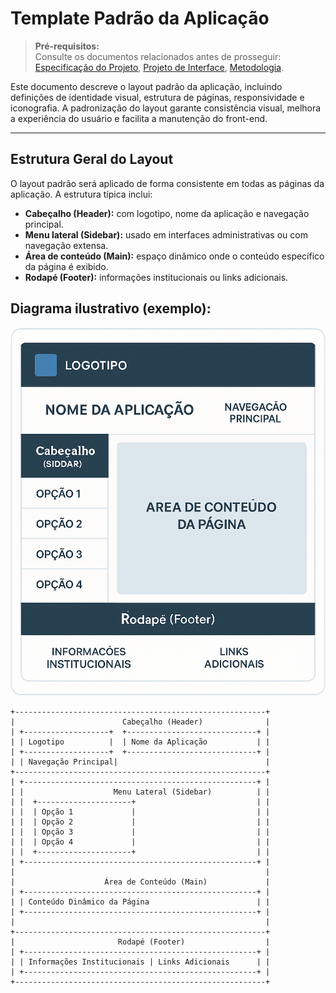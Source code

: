 # Template Padrão da Aplicação

> **Pré-requisitos:**  
> Consulte os documentos relacionados antes de prosseguir: <a href="02-Especificação do Projeto.md"> Especificação do Projeto</a>, <a href="04-Projeto de Interface.md"> Projeto de Interface</a>, <a href="03-Metodologia.md"> Metodologia</a>.

Este documento descreve o layout padrão da aplicação, incluindo definições de identidade visual, estrutura de páginas, responsividade e iconografia. A padronização do layout garante consistência visual, melhora a experiência do usuário e facilita a manutenção do front-end.

---

## Estrutura Geral do Layout

O layout padrão será aplicado de forma consistente em todas as páginas da aplicação. A estrutura típica inclui:

- **Cabeçalho (Header):** com logotipo, nome da aplicação e navegação principal.
- **Menu lateral (Sidebar):** usado em interfaces administrativas ou com navegação extensa.
- **Área de conteúdo (Main):** espaço dinâmico onde o conteúdo específico da página é exibido.
- **Rodapé (Footer):** informações institucionais ou links adicionais.

## Diagrama ilustrativo (exemplo):

![Exemplo de Estrutura de Layout](img/EstruturaLayout.png)

```plaintext
+--------------------------------------------------------+
|                        Cabeçalho (Header)              |
| +-------------------+  +-----------------------------+ |
| | Logotipo          |  | Nome da Aplicação           | |
| +-------------------+  +-----------------------------+ |
| | Navegação Principal|                                 |
+--------------------------------------------------------+
| +----------------------------------------------------+ |
| |                    Menu Lateral (Sidebar)          | |
| |  +---------------------+                           | |
| |  | Opção 1             |                           | |
| |  | Opção 2             |                           | |
| |  | Opção 3             |                           | |
| |  | Opção 4             |                           | |
| |  +---------------------+                           | |
| +----------------------------------------------------+ |
|                                                        |
|                    Área de Conteúdo (Main)             |
| +----------------------------------------------------+ |
| | Conteúdo Dinâmico da Página                        | |
| +----------------------------------------------------+ |
|                                                        |
+--------------------------------------------------------+
|                       Rodapé (Footer)                  |
| +----------------------------------------------------+ |
| | Informações Institucionais | Links Adicionais      | |
| +----------------------------------------------------+ |
+--------------------------------------------------------+
